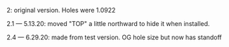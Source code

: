 2: original version. Holes were 1.0922

2.1 — 5.13.20: moved "TOP" a little northward to hide it when installed.

2.4 — 6.29.20: made from test version. OG hole size but now has standoff